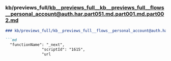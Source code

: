 ### kb/previews_full/kb__previews_full__kb__previews_full__flows__personal_account@auth.har.part051.md.part001.md.part002.md

```md
### kb/previews_full/kb__previews_full__flows__personal_account@auth.har.part051.md.part001.md (part 002)

```md
  "functionName": "_next",
                "scriptId": "1615",
                "url
```

```

```

